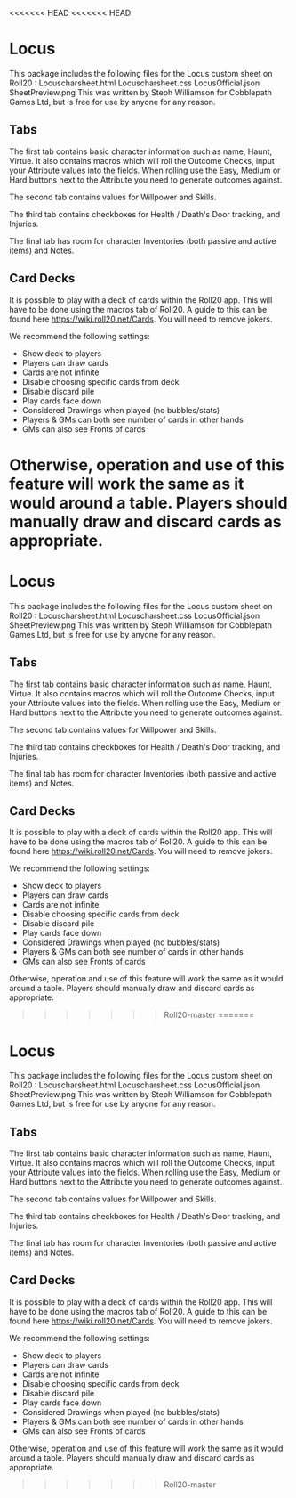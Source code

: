 <<<<<<< HEAD
<<<<<<< HEAD
# Locus
This package includes the following files for the Locus custom sheet on Roll20 :
Locuscharsheet.html
Locuscharsheet.css
LocusOfficial.json
SheetPreview.png
This was written by Steph Williamson for Cobblepath Games Ltd, but is free for use by anyone for any reason.

## Tabs
The first tab contains basic character information such as name, Haunt, Virtue.  It also contains macros which will roll the Outcome Checks, input your Attribute values into the fields. When rolling use the Easy, Medium or Hard buttons next to the Attribute you need to generate outcomes against. 

The second tab contains values for Willpower and Skills.

The third tab contains checkboxes for Health / Death's Door tracking, and Injuries.  

The final tab has room for character Inventories (both passive and active items) and Notes. 

## Card Decks
It is possible to play with a deck of cards within the Roll20 app.  This will have to be done using the macros tab of Roll20.  A guide to this can be found here https://wiki.roll20.net/Cards.  You will need to remove jokers.

We recommend the following settings:
- Show deck to players 
- Players can draw cards
- Cards are not infinite
- Disable choosing specific cards from deck
- Disable discard pile
- Play cards face down
- Considered Drawings when played (no bubbles/stats)
- Players & GMs can both see number of cards in other hands
- GMs can also see Fronts of cards

Otherwise, operation and use of this feature will work the same as it would around a table.  Players should manually draw and discard cards as appropriate.  
=======
# Locus
This package includes the following files for the Locus custom sheet on Roll20 :
Locuscharsheet.html
Locuscharsheet.css
LocusOfficial.json
SheetPreview.png
This was written by Steph Williamson for Cobblepath Games Ltd, but is free for use by anyone for any reason.

## Tabs
The first tab contains basic character information such as name, Haunt, Virtue.  It also contains macros which will roll the Outcome Checks, input your Attribute values into the fields. When rolling use the Easy, Medium or Hard buttons next to the Attribute you need to generate outcomes against. 

The second tab contains values for Willpower and Skills.

The third tab contains checkboxes for Health / Death's Door tracking, and Injuries.  

The final tab has room for character Inventories (both passive and active items) and Notes. 

## Card Decks
It is possible to play with a deck of cards within the Roll20 app.  This will have to be done using the macros tab of Roll20.  A guide to this can be found here https://wiki.roll20.net/Cards.  You will need to remove jokers.

We recommend the following settings:
- Show deck to players 
- Players can draw cards
- Cards are not infinite
- Disable choosing specific cards from deck
- Disable discard pile
- Play cards face down
- Considered Drawings when played (no bubbles/stats)
- Players & GMs can both see number of cards in other hands
- GMs can also see Fronts of cards

Otherwise, operation and use of this feature will work the same as it would around a table.  Players should manually draw and discard cards as appropriate.  
>>>>>>> Roll20-master
=======
# Locus
This package includes the following files for the Locus custom sheet on Roll20 :
Locuscharsheet.html
Locuscharsheet.css
LocusOfficial.json
SheetPreview.png
This was written by Steph Williamson for Cobblepath Games Ltd, but is free for use by anyone for any reason.

## Tabs
The first tab contains basic character information such as name, Haunt, Virtue.  It also contains macros which will roll the Outcome Checks, input your Attribute values into the fields. When rolling use the Easy, Medium or Hard buttons next to the Attribute you need to generate outcomes against. 

The second tab contains values for Willpower and Skills.

The third tab contains checkboxes for Health / Death's Door tracking, and Injuries.  

The final tab has room for character Inventories (both passive and active items) and Notes. 

## Card Decks
It is possible to play with a deck of cards within the Roll20 app.  This will have to be done using the macros tab of Roll20.  A guide to this can be found here https://wiki.roll20.net/Cards.  You will need to remove jokers.

We recommend the following settings:
- Show deck to players 
- Players can draw cards
- Cards are not infinite
- Disable choosing specific cards from deck
- Disable discard pile
- Play cards face down
- Considered Drawings when played (no bubbles/stats)
- Players & GMs can both see number of cards in other hands
- GMs can also see Fronts of cards

Otherwise, operation and use of this feature will work the same as it would around a table.  Players should manually draw and discard cards as appropriate.  
>>>>>>> Roll20-master
